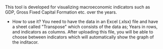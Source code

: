 This tool is developed for visualizing macroeconomic indicators such as GDP, Gross Fixed Capital Formation etc. over the years.

- How to use it?
  You need to have the data in an Excel (.xlsx) file and have a sheet called "Transpose" which consists of the data as; Years in rows, and indicators as columns. After uploading this file, you will be able to choose between indicators which will automatically show the graph of the inditacor.
